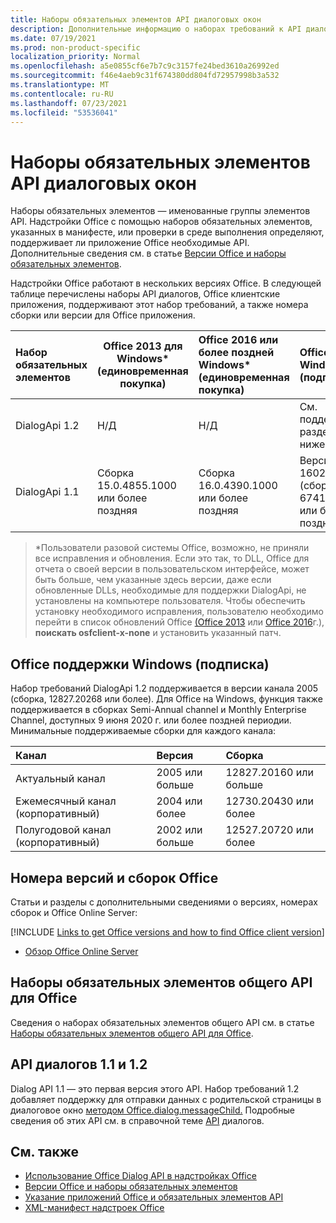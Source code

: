 ```yaml
---
title: Наборы обязательных элементов API диалоговых окон
description: Дополнительные информацию о наборах требований к API диалогов.
ms.date: 07/19/2021
ms.prod: non-product-specific
localization_priority: Normal
ms.openlocfilehash: a5e0855cf6e7b7c9c3157fe24bed3610a26992ed
ms.sourcegitcommit: f46e4aeb9c31f674380dd804fd72957998b3a532
ms.translationtype: MT
ms.contentlocale: ru-RU
ms.lasthandoff: 07/23/2021
ms.locfileid: "53536041"
---
```

# <a name="dialog-api-requirement-sets"></a>Наборы обязательных элементов API диалоговых окон

Наборы обязательных элементов — именованные группы элементов API. Надстройки Office с помощью наборов обязательных элементов, указанных в манифесте, или проверки в среде выполнения определяют, поддерживает ли приложение Office необходимые API. Дополнительные сведения см. в статье [Версии Office и наборы обязательных элементов](../../develop/office-versions-and-requirement-sets.md).

Надстройки Office работают в нескольких версиях Office. В следующей таблице перечислены наборы API диалогов, Office клиентские приложения, поддерживают этот набор требований, а также номера сборки или версии для Office приложения.

|  Набор обязательных элементов  | Office 2013 для Windows\*<br>(единовременная покупка) | Office 2016 или более поздней Windows\*<br>(единовременная покупка)   | Office для Windows<br>(подписка) |  Office для iPad<br>(подписка)  |  Office для Mac<br>(подписка)  | Office в Интернете  |  Office Online Server  |
|:-----|-----|:-----|:-----|:-----|:-----|:-----|:-----|
| DialogApi 1.2  | Н/Д | Н/Д | См. поддержку<br>раздел ниже | 2.37 или более поздней | 16.37 или более поздней | Июнь 2020 | Н/Д |
| DialogApi 1.1  | Сборка 15.0.4855.1000 или более поздняя | Сборка 16.0.4390.1000 или более поздняя | Версия 1602 (сборка 6741.0000) или более поздняя | 1.22 или более поздняя | 15.20 или более поздняя | Январь 2017 г. | Версия 1608 (сборка 7601.6800) или более поздняя|

>\*Пользователи разовой системы Office, возможно, не приняли все исправления и обновления. Если это так, то DLL, Office для отчета о своей версии в пользовательском интерфейсе, может быть больше, чем указанные здесь версии, даже если обновленные DLLs, необходимые для поддержки DialogApi, не установлены на компьютере пользователя. Чтобы обеспечить установку необходимого исправления, пользователю необходимо перейти в список обновлений Office [(Office 2013](/officeupdates/msp-files-office-2013) или [Office 2016](/officeupdates/msp-files-office-2016)г.), **поискать osfclient-x-none** и установить указанный патч.

## <a name="office-on-windows-subscription-support"></a>Office поддержки Windows (подписка)

Набор требований DialogApi 1.2 поддерживается в версии канала 2005 (сборка, 12827.20268 или более). Для Office на Windows, функция также поддерживается в сборках Semi-Annual channel и Monthly Enterprise Channel, доступных 9 июня 2020 г. или более поздней периодии. Минимальные поддерживаемые сборки для каждого канала:  

|Канал | Версия | Сборка|
|:-----|:-----|:-----|
|Актуальный канал | 2005 или больше | 12827.20160 или больше|
|Ежемесячный канал (корпоративный) | 2004 или более | 12730.20430 или более|
|Полугодовой канал (корпоративный) | 2002 или больше | 12527.20720 или более|

## <a name="office-versions-and-build-numbers"></a>Номера версий и сборок Office

Статьи и разделы с дополнительными сведениями о версиях, номерах сборок и Office Online Server:

[!INCLUDE [Links to get Office versions and how to find Office client version](../../includes/links-get-office-versions-builds.md)]
- [Обзор Office Online Server](/officeonlineserver/office-online-server-overview)

## <a name="office-common-api-requirement-sets"></a>Наборы обязательных элементов общего API для Office

Сведения о наборах обязательных элементов общего API см. в статье [Наборы обязательных элементов общего API для Office](office-add-in-requirement-sets.md).

## <a name="dialog-api-11-and-12"></a>API диалогов 1.1 и 1.2

Dialog API 1.1 — это первая версия этого API. Набор требований 1.2 добавляет поддержку для отправки данных с родительской страницы в диалоговое окно [методом Office.dialog.messageChild.](/javascript/api/office/office.dialog#messageChild_message_) Подробные сведения об этих API см. в справочной теме [API](/javascript/api/office/office.ui) диалогов.

## <a name="see-also"></a>См. также

- [Использование Office Dialog API в надстройках Office](../../develop/dialog-api-in-office-add-ins.md)
- [Версии Office и наборы обязательных элементов](../../develop/office-versions-and-requirement-sets.md)
- [Указание приложений Office и обязательных элементов API](../../develop/specify-office-hosts-and-api-requirements.md)
- [XML-манифест надстроек Office](../../develop/add-in-manifests.md)
